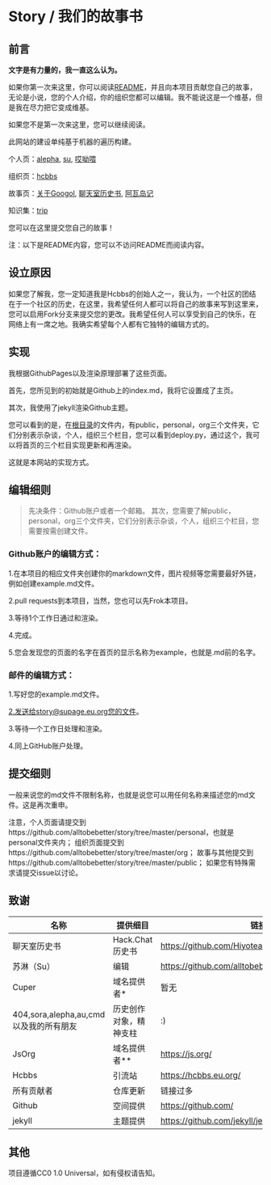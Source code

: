 # Story / 我们的故事书

## 前言

**文字是有力量的，我一直这么认为。**

如果你第一次来这里，你可以阅读[README](/README.md)，并且向本项目贡献您自己的故事，无论是小说，您的个人介绍，你的组织您都可以编辑。我不能说这是一个维基，但是我在尽力把它变成维基。

如果您不是第一次来这里，您可以继续阅读。

此网站的建设单纯基于机器的遍历构建。

个人页：[alepha](/personal/alepha), [su](/personal/su), [哎呦喂](/personal/哎呦喂)

组织页：[hcbbs](/org/hcbbs)

故事页：[关于Googol](/public/关于Googol), [聊天室历史书](/public/聊天室历史书), [阿瓦岛记](/public/阿瓦岛记)

知识集：[trip](/wiki/trip)

您可以在这里提交您自己的故事！

注：以下是README内容，您可以不访问README而阅读内容。

## 设立原因

如果您了解我，您一定知道我是Hcbbs的创始人之一，我认为，一个社区的团结在于一个社区的历史，在这里，我希望任何人都可以将自己的故事来写到这里来，您可以启用Fork分支来提交您的更改。我希望任何人可以享受到自己的快乐，在网络上有一席之地。我确实希望每个人都有它独特的编辑方式的。

## 实现

我根据GithubPages以及渲染原理部署了这些页面。

首先，您所见到的初始就是Github上的index.md，我将它设置成了主页。

其次，我使用了jekyll渲染Github主题。

您可以看到的是，在[根目录](https://github.com/alltobebetter/story)的文件内，有public，personal，org三个文件夹，它们分别表示杂谈，个人，组织三个栏目，您可以看到deploy.py，通过这个，我可以将首页的三个栏目实现更新和再渲染。

这就是本网站的实现方式。

## 编辑细则

> 先决条件：Github账户或者一个邮箱。
> 其次，您需要了解public，personal，org三个文件夹，它们分别表示杂谈，个人，组织三个栏目，您需要按需创建文件。

### Github账户的编辑方式：

1.在本项目的相应文件夹创建你的markdown文件，图片视频等您需要最好外链，例如创建example.md文件。

2.pull requests到本项目，当然，您也可以先Frok本项目。

3.等待1个工作日通过和渲染。

4.完成。

5.您会发现您的页面的名字在首页的显示名称为example，也就是.md前的名字。

### 邮件的编辑方式：

1.写好您的example.md文件。

2.发送给story@supage.eu.org您的文件。

3.等待一个工作日处理和渲染。

4.同上GitHub账户处理。


## 提交细则

一般来说您的md文件不限制名称，也就是说您可以用任何名称来描述您的md文件。这是再次重申。

注意，个人页面请提交到https://github.com/alltobebetter/story/tree/master/personal，也就是personal文件夹内；
组织页面提交到https://github.com/alltobebetter/story/tree/master/org；
故事与其他提交到https://github.com/alltobebetter/story/tree/master/public；
如果您有特殊需求请提交issue以讨论。

## 致谢

| 名称 | 提供细目 | 链接 |
| --- | --- | --- |
| 聊天室历史书| Hack.Chat历史书 | https://github.com/Hiyoteam/ChatroomHistoryBook |
| 苏淋（Su）| 编辑 | https://github.com/alltobebetter |
| Cuper| 域名提供者* | 暂无 |
| 404,sora,alepha,au,cmd以及我的所有朋友| 历史创作对象，精神支柱 | :) |
| JsOrg| 域名提供者** | https://js.org/ |
| Hcbbs| 引流站 | https://hcbbs.eu.org/ |
| 所有贡献者 | 仓库更新 | 链接过多 |
| Github| 空间提供 | https://github.com/ |
| jekyll| 主题提供 |https://github.com/jekyll/jekyll|

## 其他

项目遵循CC0 1.0 Universal，如有侵权请告知。
